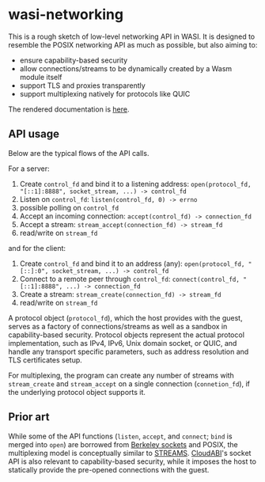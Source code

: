 # wasi-networking

This is a rough sketch of low-level networking API in WASI. It is
designed to resemble the POSIX networking API as much as possible, but
also aiming to:

- ensure capability-based security
- allow connections/streams to be dynamically created by a Wasm module itself
- support TLS and proxies transparently
- support multiplexing natively for protocols like QUIC

The rendered documentation is [here](docs.md#-networking).

## API usage

Below are the typical flows of the API calls.

For a server:

1. Create `control_fd` and bind it to a listening address: `open(protocol_fd, "[::1]:8888", socket_stream, ...) -> control_fd`
2. Listen on `control_fd`: `listen(control_fd, 0) -> errno`
3. possible polling on `control_fd`
4. Accept an incoming connection: `accept(control_fd) -> connection_fd`
5. Accept a stream: `stream_accept(connection_fd) -> stream_fd`
6. read/write on `stream_fd`

and for the client:

1. Create `control_fd` and bind it to an address (any): `open(protocol_fd, "[::]:0", socket_stream, ...) -> control_fd`
2. Connect to a remote peer through `control_fd`: `connect(control_fd, "[::1]:8888", ...) -> connection_fd`
3. Create a stream: `stream_create(connection_fd) -> stream_fd`
5. read/write on `stream_fd`

A protocol object (`protocol_fd`), which the host provides with the
guest, serves as a factory of connections/streams as well as a sandbox
in capability-based security. Protocol objects represent the actual
protocol implementation, such as IPv4, IPv6, Unix domain socket, or
QUIC, and handle any transport specific parameters, such as address
resolution and TLS certificates setup.

For multiplexing, the program can create any number of streams with
`stream_create` and `stream_accept` on a single connection (`connetion_fd`), if the
underlying protocol object supports it.

## Prior art

While some of the API functions (`listen`, `accept`, and `connect`;
`bind` is merged into `open`) are borrowed from [Berkeley sockets] and
POSIX, the multiplexing model is conceptually similar to
[STREAMS]. [CloudABI]'s socket API is also relevant to
capability-based security, while it imposes the host to statically
provide the pre-opened connections with the guest.

[Berkeley sockets]: https://en.wikipedia.org/wiki/Berkeley_sockets
[STREAMS]: https://en.wikipedia.org/wiki/STREAMS
[CloudABI]: https://github.com/NuxiNL/cloudabi#capability-based-security
